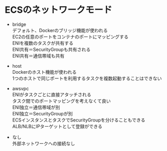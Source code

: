 # ECSのネットワークモード
- bridge  
 デフォルト、Dockerのブリッジ機能が使われる  
 EC2の任意のポートをコンテナのポートにマッピングする  
 ENIを複数のタスクが共有する  
 ENI共有＝SecurityGroupも共有される  
 ENI共有＝通信帯域も共有  
 
- host  
 Dockerのホスト機能が使われる  
  1つのホストで同じポートを利用するタスクを複数起動することはできない
  
- awsvpc  
 ENIがタスクごとに直接アタッチされる  
 タスク間でのポートマッピングを考えなくて良い  
 ENI独立＝通信帯域が別  
 ENI独立＝SecurityGroupが別  
 ECSインスタンスとタスクでSecurityGroupを分けることもできる  
 ALB/NLBにIPターゲットとして登録ができる  
 
- なし  
 外部ネットワークへの接続なし